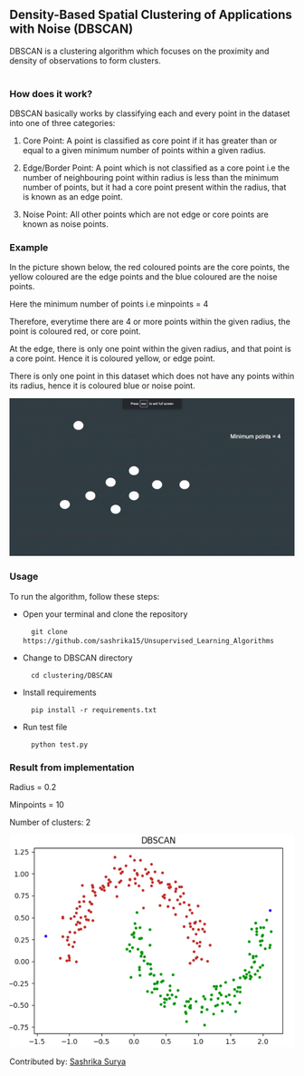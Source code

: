 ## Density-Based Spatial Clustering of Applications with Noise (DBSCAN)

DBSCAN is a clustering algorithm which focuses on the proximity and density of observations to form clusters.
<br />
<br />


### How does it work?

DBSCAN basically works by classifying each and every point in the dataset into one of three categories:
1. Core Point:
A point is classified as core point if it has greater than or equal to a given minimum number of points within a given radius.

2. Edge/Border Point:
A point which is not classified as a core point i.e the number of neighbouring point within radius is less than the minimum number of points, but it had a core point present within the radius, that is known as an edge point.

3. Noise Point:
All other points which are not edge or core points are known as noise points.

### Example
In the picture shown below, the red coloured points are the core points, the yellow coloured are the edge points and the blue coloured are the noise points.

Here the minimum number of points i.e minpoints = 4

Therefore, everytime there are 4 or more points within the given radius, the point is coloured red, or core point.

At the edge, there is only one point within the given radius, and that point is a core point. Hence it is coloured yellow, or edge point.

There is only one point in this dataset which does not have any points within its radius, hence it is coloured blue or noise point.

<img src="assets/sample.gif" width="800">

### Usage

To run the algorithm, follow these steps: 

- Open your terminal and clone the repository

        git clone https://github.com/sashrika15/Unsupervised_Learning_Algorithms

- Change to DBSCAN directory

        cd clustering/DBSCAN
        
- Install requirements

        pip install -r requirements.txt

- Run test file

        python test.py
        
### Result from implementation

Radius = 0.2

Minpoints = 10

Number of clusters: 2

<img src="assets/implementation.png" width="600">





Contributed by: [Sashrika Surya](https://github.com/sashrika15)
